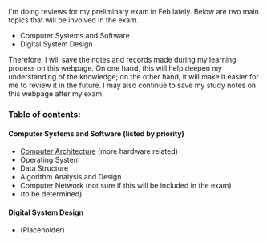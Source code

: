 I'm doing reviews for my preliminary exam in Feb lately. Below are two main topics that will be involved in the exam.

- Computer Systems and Software
- Digital System Design

Therefore, I will save the notes and records made during my learning process on this webpage. On one hand, this will help deepen my understanding of the knowledge; on the other hand, it will make it easier for me to review it in the future. I may also continue to save my study notes on this webpage after my exam. 

### Table of contents:

#### Computer Systems and Software (listed by priority)
- [Computer Architecture](https://github.com/ycnzh/ycnzh.github.io/blob/main/docs/Computer_Arch.html) (more hardware related)
- Operating System
- Data Structure
- Algorithm Analysis and Design
- Computer Network (not sure if this will be included in the exam)
- (to be determined)

#### Digital System Design
- (Placeholder)


